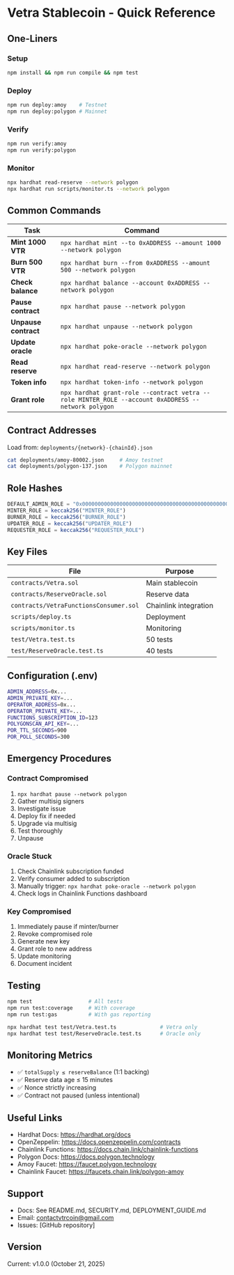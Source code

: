 # Vetra Stablecoin - Quick Reference

## One-Liners

### Setup
```bash
npm install && npm run compile && npm test
```

### Deploy
```bash
npm run deploy:amoy    # Testnet
npm run deploy:polygon # Mainnet
```

### Verify
```bash
npm run verify:amoy
npm run verify:polygon
```

### Monitor
```bash
npx hardhat read-reserve --network polygon
npx hardhat run scripts/monitor.ts --network polygon
```

## Common Commands

| Task | Command |
|------|---------|
| **Mint 1000 VTR** | `npx hardhat mint --to 0xADDRESS --amount 1000 --network polygon` |
| **Burn 500 VTR** | `npx hardhat burn --from 0xADDRESS --amount 500 --network polygon` |
| **Check balance** | `npx hardhat balance --account 0xADDRESS --network polygon` |
| **Pause contract** | `npx hardhat pause --network polygon` |
| **Unpause contract** | `npx hardhat unpause --network polygon` |
| **Update oracle** | `npx hardhat poke-oracle --network polygon` |
| **Read reserve** | `npx hardhat read-reserve --network polygon` |
| **Token info** | `npx hardhat token-info --network polygon` |
| **Grant role** | `npx hardhat grant-role --contract vetra --role MINTER_ROLE --account 0xADDRESS --network polygon` |

## Contract Addresses

Load from: `deployments/{network}-{chainId}.json`

```bash
cat deployments/amoy-80002.json     # Amoy testnet
cat deployments/polygon-137.json    # Polygon mainnet
```

## Role Hashes

```javascript
DEFAULT_ADMIN_ROLE = "0x0000000000000000000000000000000000000000000000000000000000000000"
MINTER_ROLE = keccak256("MINTER_ROLE")
BURNER_ROLE = keccak256("BURNER_ROLE")
UPDATER_ROLE = keccak256("UPDATER_ROLE")
REQUESTER_ROLE = keccak256("REQUESTER_ROLE")
```

## Key Files

| File | Purpose |
|------|---------|
| `contracts/Vetra.sol` | Main stablecoin |
| `contracts/ReserveOracle.sol` | Reserve data |
| `contracts/VetraFunctionsConsumer.sol` | Chainlink integration |
| `scripts/deploy.ts` | Deployment |
| `scripts/monitor.ts` | Monitoring |
| `test/Vetra.test.ts` | 50 tests |
| `test/ReserveOracle.test.ts` | 40 tests |

## Configuration (.env)

```bash
ADMIN_ADDRESS=0x...
ADMIN_PRIVATE_KEY=...
OPERATOR_ADDRESS=0x...
OPERATOR_PRIVATE_KEY=...
FUNCTIONS_SUBSCRIPTION_ID=123
POLYGONSCAN_API_KEY=...
POR_TTL_SECONDS=900
POR_POLL_SECONDS=300
```

## Emergency Procedures

### Contract Compromised
1. `npx hardhat pause --network polygon`
2. Gather multisig signers
3. Investigate issue
4. Deploy fix if needed
5. Upgrade via multisig
6. Test thoroughly
7. Unpause

### Oracle Stuck
1. Check Chainlink subscription funded
2. Verify consumer added to subscription
3. Manually trigger: `npx hardhat poke-oracle --network polygon`
4. Check logs in Chainlink Functions dashboard

### Key Compromised
1. Immediately pause if minter/burner
2. Revoke compromised role
3. Generate new key
4. Grant role to new address
5. Update monitoring
6. Document incident

## Testing

```bash
npm test                  # All tests
npm run test:coverage     # With coverage
npm run test:gas          # With gas reporting

npx hardhat test test/Vetra.test.ts              # Vetra only
npx hardhat test test/ReserveOracle.test.ts      # Oracle only
```

## Monitoring Metrics

- ✅ `totalSupply ≤ reserveBalance` (1:1 backing)
- ✅ Reserve data age ≤ 15 minutes
- ✅ Nonce strictly increasing
- ✅ Contract not paused (unless intentional)

## Useful Links

- Hardhat Docs: https://hardhat.org/docs
- OpenZeppelin: https://docs.openzeppelin.com/contracts
- Chainlink Functions: https://docs.chain.link/chainlink-functions
- Polygon Docs: https://docs.polygon.technology
- Amoy Faucet: https://faucet.polygon.technology
- Chainlink Faucet: https://faucets.chain.link/polygon-amoy

## Support

- Docs: See README.md, SECURITY.md, DEPLOYMENT_GUIDE.md
- Email: contactvtrcoin@gmail.com
- Issues: [GitHub repository]

## Version
Current: v1.0.0 (October 21, 2025)
